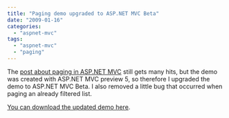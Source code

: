 ```yaml
---
title: "Paging demo upgraded to ASP.NET MVC Beta"
date: "2009-01-16"
categories: 
  - "aspnet-mvc"
tags: 
  - "aspnet-mvc"
  - "paging"
---
```


The [post about paging in ASP.NET MVC](https://blogs.taiga.nl/martijn/2008/08/27/paging-with-asp.net-mvc) still gets many hits, but the demo was created with ASP.NET MVC preview 5, so therefore I upgraded the demo to ASP.NET MVC Beta. I also removed a little bug that occurred when paging an already filtered list.

[You can download the updated demo here](https://blogs.taiga.nl/martijn/wp-content/uploads/subtext/mvcpaging-mvc-beta.zip).
